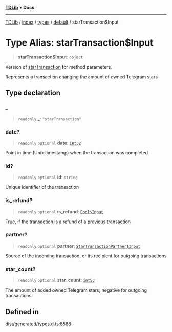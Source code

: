 [**TDLib**](../../../../../../README.md) • **Docs**

***

[TDLib](../../../../../../modules.md) / [index](../../../../../README.md) / [types](../../../README.md) / [default](../README.md) / starTransaction$Input

# Type Alias: starTransaction$Input

> **starTransaction$Input**: `object`

Version of [starTransaction](starTransaction-1.md) for method parameters.

Represents a transaction changing the amount of owned Telegram stars

## Type declaration

### \_

> `readonly` **\_**: `"starTransaction"`

### date?

> `readonly` `optional` **date**: [`int32`](int32-1.md)

Point in time (Unix timestamp) when the transaction was completed

### id?

> `readonly` `optional` **id**: `string`

Unique identifier of the transaction

### is\_refund?

> `readonly` `optional` **is\_refund**: [`Bool$Input`](Bool$Input.md)

True, if the transaction is a refund of a previous transaction

### partner?

> `readonly` `optional` **partner**: [`StarTransactionPartner$Input`](StarTransactionPartner$Input.md)

Source of the incoming transaction, or its recipient for outgoing transactions

### star\_count?

> `readonly` `optional` **star\_count**: [`int53`](int53-1.md)

The amount of added owned Telegram stars; negative for outgoing transactions

## Defined in

dist/generated/types.d.ts:8588
